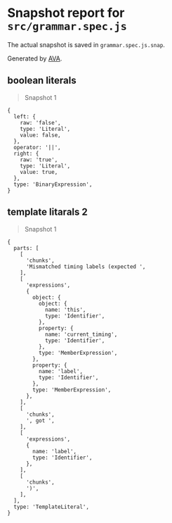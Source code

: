 # Snapshot report for `src/grammar.spec.js`

The actual snapshot is saved in `grammar.spec.js.snap`.

Generated by [AVA](https://avajs.dev).

## boolean literals

> Snapshot 1

    {
      left: {
        raw: 'false',
        type: 'Literal',
        value: false,
      },
      operator: '||',
      right: {
        raw: 'true',
        type: 'Literal',
        value: true,
      },
      type: 'BinaryExpression',
    }

## template litarals 2

> Snapshot 1

    {
      parts: [
        [
          'chunks',
          'Mismatched timing labels (expected ',
        ],
        [
          'expressions',
          {
            object: {
              object: {
                name: 'this',
                type: 'Identifier',
              },
              property: {
                name: 'current_timing',
                type: 'Identifier',
              },
              type: 'MemberExpression',
            },
            property: {
              name: 'label',
              type: 'Identifier',
            },
            type: 'MemberExpression',
          },
        ],
        [
          'chunks',
          ', got ',
        ],
        [
          'expressions',
          {
            name: 'label',
            type: 'Identifier',
          },
        ],
        [
          'chunks',
          ')',
        ],
      ],
      type: 'TemplateLiteral',
    }
